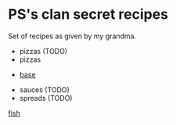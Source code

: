 # PS's clan secret recipes

Set of recipes as given by my grandma.

* pizzas (TODO)
* pizzas
- [base](./pizzas/base.md)
* sauces (TODO)
* spreads (TODO)

[fish](./pizza.md)
